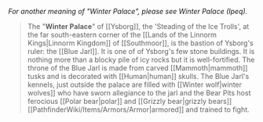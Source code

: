 *For another meaning of "Winter Palace", please see Winter Palace (Ipeq).*
> The "**Winter Palace**" of [[Ysborg]], the 'Steading of the Ice Trolls', at the far south-eastern corner of the [[Lands of the Linnorm Kings|Linnorm Kingdom]] of [[Southmoor]], is the bastion of Ysborg's ruler: the [[Blue Jarl]]. It is one of of Ysborg's few stone buildings. It is nothing more than a blocky pile of icy rocks but it is well-fortified. The throne of the Blue Jarl is made from carved [[Mammoth|mammoth]] tusks and is decorated with [[Human|human]] skulls. The Blue Jarl's kennels, just outside the palace are filled with [[Winter wolf|winter wolves]] who have sworn allegiance to the jarl and the Bear Pits host ferocious [[Polar bear|polar]] and [[Grizzly bear|grizzly bears]] [[PathfinderWiki/Items/Armors/Armor|armored]] and trained to fight.







